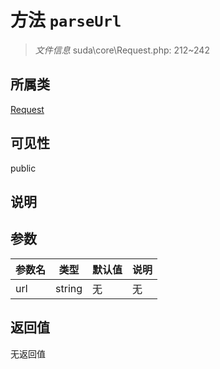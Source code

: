# 方法 `parseUrl`

> *文件信息* suda\core\Request.php: 212~242

## 所属类 

[Request](../Request.md)

## 可见性

public

## 说明



## 参数


| 参数名 | 类型 | 默认值 | 说明 |
|--------|-----|-------|-------|
| url |  string | 无 | 无 |



## 返回值

无返回值
